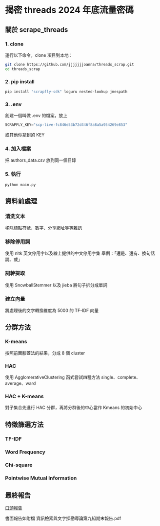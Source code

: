 # 揭密 threads 2024 年底流量密碼

## 關於 scrape_threads

### 1. clone
運行以下命令，clone 項目到本地：
```bash
git clone https://github.com/jjjjjjjoanna/threads_scrap.git
cd threads_scrap
```

### 2. pip install
```bash
pip install "scrapfly-sdk" loguru nested-lookup jmespath
```

### 3. .env
創建一個叫做 .env 的檔案，放上
```python
SCRAPFLY_KEY="scp-live-fc846e53b72d446f8a8a5a954269e853"
```
或其他你拿到的 KEY

### 4. 加入檔案
把 authors_data.csv 放到同一個目錄

### 5. 執行
```bash
python main.py
```

## 資料前處理

### 清洗文本
移除標點符號、數字、分享網址等等雜訊

### 移除停用詞
使用 nltk 英文停用字以及線上提供的中文停用字集
舉例：「還是、還有、換句話說、或」

### 詞幹提取
使用 SnowballStemmer 以及 jieba 將句子拆分成單詞

### 建立向量
將處理後的文字轉換維度為 5000 的 TF-IDF 向量

## 分群方法

### K-means
按照前面膝蓋法的結果，分成 8 個 cluster

### HAC
使用 AgglomerativeClustering 函式嘗試四種方法
single、complete、average、ward

### HAC + K-means
對子集合先進行 HAC 分群，再將分群後的中心當作 Kmeans 的初始中心

## 特徵篩選方法

### TF-IDF

### Word Frequency

### Chi-square

### Pointwise Mutual Information

## 最終報告

[口頭報告](https://www.canva.com/design/DAGZz-HT4H4/cB6tV64tPA3SF95u1znRoA/edit)

書面報告如附檔 資訊檢索與文字探勘導論第九組期末報告.pdf
